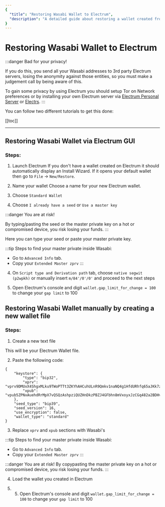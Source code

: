 ```yaml
---
{
  "title": "Restoring Wasabi Wallet to Electrum",
  "description": "A detailed guide about restoring a wallet created from Wasabi to Electrum. This is the Wasabi documentation, an archive of knowledge about the open-source, non-custodial and privacy-focused Bitcoin wallet for desktop."
}
---
```


# Restoring Wasabi Wallet to Electrum

:::danger Bad for your privacy!

If you do this, you send all your Wasabi addresses to 3rd party Electrum servers, losing the anonymity against those entities, so you must make a judgement call by being aware of this.

To gain some privacy by using Electrum you should setup Tor on Network preferences or by installing your own Electrum server via [Electrum Personal Server](https://github.com/chris-belcher/electrum-personal-server) or [Electrs](https://github.com/romanz/electrs).
:::

You can follow two different tutorials to get this done:

[[toc]]

---

## Restoring Wasabi Wallet via Electrum GUI

### Steps:

1. Launch Electrum
If you don't have a wallet created on Electrum it should automatically display an Install Wizard. If it opens your default wallet then go to `File` -> `New/Restore`.

2. Name your wallet
Choose a name for your new Electrum wallet.

3. Choose `Standard Wallet`

4. Choose `I already have a seed` or `Use a master key`

:::danger You are at risk!

By typing/pasting the seed or the master private key on a hot or compromised device, you risk losing your funds.
:::

Here you can type your seed or paste your master private key.

:::tip
Steps to find your master private inside Wasabi:
- Go to `Advanced Info` tab.
- Copy your `Extended Master zprv`
:::

4. On `Script type and Derivation path` tab, choose `native segwit (p2wpkh)` or manually insert `m/84'/0'/0'` and proceed to the next steps

5. Open Electrum's console and digit `wallet.gap_limit_for_change = 100` to change your `gap limit` to 100

## Restoring Wasabi Wallet manually by creating a new wallet file

### Steps:

1. Create a new text file

This will be your Electrum Wallet file.

2. Paste the following code:

```
{
    "keystore": {
        "type": "bip32",
        "xprv": "vprv9DMUxX4ShgxMLku9TWoPTTt3ZKYhAHCuhULnR9Qmkv1naNQ4g1HfdURhfq65aJKk7zsmnoXbVryeLwtkj9LhuQoKFD5Fyus9kkiwA1S2pEU",
        "xpub": "vpub5ZPNxAuehdRrMpX7vQSQzAshpziQUZHnDkzPBZJ4GFbhn8mVxoyxJzCGq482a2BDHvfnMfX1u4hdX1XfS7ZdHJXffydLPHjCXBY86sG6tE1"
    },
    "seed_type": "bip39",
    "seed_version": 16,
    "use_encryption": false,
    "wallet_type": "standard"
}
```

3. Replace `xprv` and `xpub` sections with Wasabi's

:::tip
Steps to find your master private inside Wasabi:
- Go to `Advanced Info` tab.
- Copy your `Extended Master zprv`
:::

:::danger You are at risk!
By copypasting the master private key on a hot or compromised device, you risk losing your funds.
:::

4. Load the wallet you created in Electrum

5. 5. Open Electrum's console and digit `wallet.gap_limit_for_change = 100` to change your `gap limit` to 100

